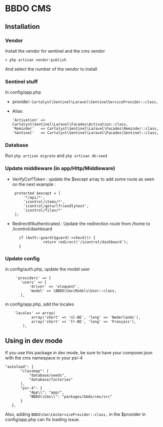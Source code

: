 # BBDO CMS

## Installation

   ### Vendor    
   Install the vendor for sentinel and the cms vendor 
    
    > php artisan vendor:publish
       
   And select the number of the vendor to install 
   
   ### Sentinel stuff
   
   In config/app.php
   
   - provider: `Cartalyst\Sentinel\Laravel\SentinelServiceProvider::class,`
   - Alias: 
   
         'Activation' => Cartalyst\Sentinel\Laravel\Facades\Activation::class,
         'Reminder'   => Cartalyst\Sentinel\Laravel\Facades\Reminder::class,
         'Sentinel'   => Cartalyst\Sentinel\Laravel\Facades\Sentinel::class,

   ### Database
   
   Run `php artisan migrate` and `php artisan db:seed` 


   ### Update middleware (in app/Http/Middleware)
   
   
   -  VerifyCsrfToken : update the $except array to add some route as seen on the next example :
   
           protected $except = [
               '*/api/*',
               'icontrol/items/*',
               'icontrol/geturlfriendlytext',
               'icontrol/files/*'  
           ];
   
   - RedirectIfAuthenticated : Update the redirection route from /home to /icontrol/dashboard
   
            if (Auth::guard($guard)->check()) {
                       return redirect('/icontrol/dashboard');
            }
   
   ### Update config
   
   in config/auth.php, update the model user 
   
         'providers' => [
           'users' => [
               'driver' => 'eloquent',
               'model' => \BBDO\Cms\Models\User::class,
           ],
           
   in config/app.php, add the locales
   
        'locales' => array(
                array('short' => 'nl-BE', 'long' => 'Nederlands'),
                array('short' => 'fr-BE', 'long' => 'Français'),
            ),        
 
 ## Using in dev mode
 
   If you use this package in dev mode, be sure to have your composer.json with the cms namespace in your psr-4
   
    "autoload": {
           "classmap": [
               "database/seeds",
               "database/factories"
           ],
           "psr-4": {
               "App\\": "app/",
               "BBDO\\Cms\\": "packages/bbdo/cms/src"
           }
       }, 
       
   Also, adding `BBDO\Cms\CmsServiceProvider::class,` in the $provider in config/app.php can fix loading issue.   